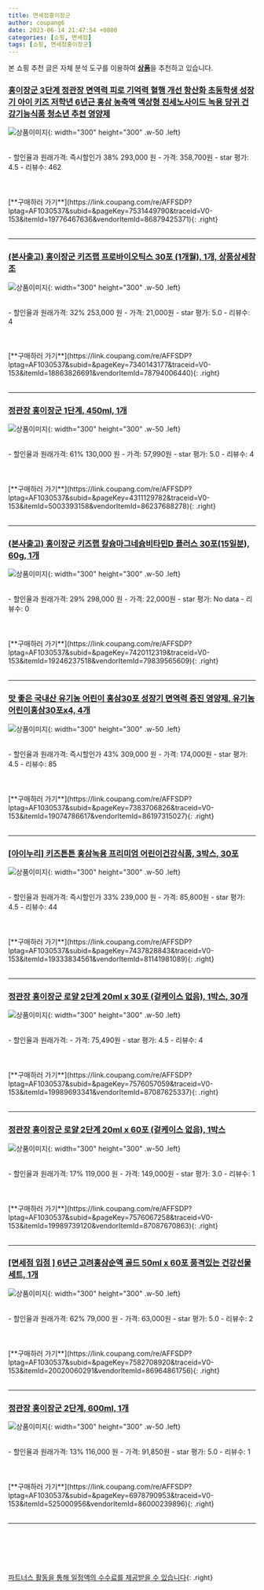 ```yaml
---
title: 면세점홍이장군
author: coupang6
date: 2023-06-14 21:47:54 +0800
categories: [쇼핑, 면세점]
tags: [쇼핑, 면세점홍이장군]
---
```


본 쇼핑 추천 글은 자체 분석 도구를 이용하여 [**상품**](https://link.coupang.com/a/bao1ui)을 추천하고 있습니다.

### [홍이장군 3단계 정관장 면역력 피로 기억력 혈행 개선 항산화 초등학생 성장기 아이 키즈 저학년 6년근 홍삼 농축액 액상형 진세노사이드 녹용 당귀 건강기능식품 청소년 추천 영양제](https://link.coupang.com/re/AFFSDP?lptag=AF1030537&subid=&pageKey=7531449790&traceid=V0-153&itemId=19776467636&vendorItemId=86879425371)

![상품이미지](https://thumbnail9.coupangcdn.com/thumbnails/remote/230x230ex/image/vendor_inventory/9508/9e1c1a3630290d3f4ad5fe6f6448205daa91db6cd7771581b97c16e86d35.jpg){: width="300" height="300" .w-50 .left}


<br>
- 할인율과 원래가격: 즉시할인가 38%  293,000   원
- 가격: 358,700원
- star 평가: 4.5
- 리뷰수: 462
<br>
<br>
<br>
<br>
[**구매하러 가기**](https://link.coupang.com/re/AFFSDP?lptag=AF1030537&subid=&pageKey=7531449790&traceid=V0-153&itemId=19776467636&vendorItemId=86879425371){: .right}
<br>
<br>

---

### [(본사출고) 홍이장군 키즈랩 프로바이오틱스 30포 (1개월), 1개, 상품상세참조](https://link.coupang.com/re/AFFSDP?lptag=AF1030537&subid=&pageKey=7340143177&traceid=V0-153&itemId=18863826691&vendorItemId=78794006440)

![상품이미지](https://thumbnail7.coupangcdn.com/thumbnails/remote/230x230ex/image/vendor_inventory/eea2/b877f7ee9a4ef74439dbfbd61c27e89f17b36ef41ec5ebfb2d24a8b5bffe.jpg){: width="300" height="300" .w-50 .left}


<br>
- 할인율과 원래가격: 32%  253,000   원
- 가격: 21,000원
- star 평가: 5.0
- 리뷰수: 4
<br>
<br>
<br>
<br>
[**구매하러 가기**](https://link.coupang.com/re/AFFSDP?lptag=AF1030537&subid=&pageKey=7340143177&traceid=V0-153&itemId=18863826691&vendorItemId=78794006440){: .right}
<br>
<br>

---

### [정관장 홍이장군 1단계, 450ml, 1개](https://link.coupang.com/re/AFFSDP?lptag=AF1030537&subid=&pageKey=4311129782&traceid=V0-153&itemId=5003393158&vendorItemId=86237688278)

![상품이미지](https://thumbnail10.coupangcdn.com/thumbnails/remote/230x230ex/image/vendor_inventory/27a7/52925e74bd8120c646d2c8fc95b85754b8d82501616831bdc02d21bd7c92.jpg){: width="300" height="300" .w-50 .left}


<br>
- 할인율과 원래가격: 61%  130,000   원
- 가격: 57,990원
- star 평가: 5.0
- 리뷰수: 4
<br>
<br>
<br>
<br>
[**구매하러 가기**](https://link.coupang.com/re/AFFSDP?lptag=AF1030537&subid=&pageKey=4311129782&traceid=V0-153&itemId=5003393158&vendorItemId=86237688278){: .right}
<br>
<br>

---

### [(본사출고) 홍이장군 키즈랩 칼슘마그네슘비타민D 플러스 30포(15일분), 60g, 1개](https://link.coupang.com/re/AFFSDP?lptag=AF1030537&subid=&pageKey=7420112319&traceid=V0-153&itemId=19246237518&vendorItemId=79839565609)

![상품이미지](https://thumbnail8.coupangcdn.com/thumbnails/remote/230x230ex/image/vendor_inventory/9728/b89b0ccc28e2121cb781c30a618ad2a6d2ce6ba73f9bc07cfaa8ff74e4b8.jpg){: width="300" height="300" .w-50 .left}


<br>
- 할인율과 원래가격: 29%  298,000   원
- 가격: 22,000원
- star 평가: No data
- 리뷰수: 0
<br>
<br>
<br>
<br>
[**구매하러 가기**](https://link.coupang.com/re/AFFSDP?lptag=AF1030537&subid=&pageKey=7420112319&traceid=V0-153&itemId=19246237518&vendorItemId=79839565609){: .right}
<br>
<br>

---

### [맛 좋은 국내산 유기농 어린이 홍삼30포 성장기 면역력 증진 영양제, 유기농어린이홍삼30포x4, 4개](https://link.coupang.com/re/AFFSDP?lptag=AF1030537&subid=&pageKey=7383706826&traceid=V0-153&itemId=19074786617&vendorItemId=86197315027)

![상품이미지](https://thumbnail6.coupangcdn.com/thumbnails/remote/230x230ex/image/vendor_inventory/2fd5/18b03772eeea24cb247a32276c4df8113b5b1966543e982bb1ce7800bafa.png){: width="300" height="300" .w-50 .left}


<br>
- 할인율과 원래가격: 즉시할인가 43%  309,000   원
- 가격: 174,000원
- star 평가: 4.5
- 리뷰수: 85
<br>
<br>
<br>
<br>
[**구매하러 가기**](https://link.coupang.com/re/AFFSDP?lptag=AF1030537&subid=&pageKey=7383706826&traceid=V0-153&itemId=19074786617&vendorItemId=86197315027){: .right}
<br>
<br>

---

### [[아이누리] 키즈튼튼 홍삼녹용 프리미엄 어린이건강식품, 3박스, 30포](https://link.coupang.com/re/AFFSDP?lptag=AF1030537&subid=&pageKey=7437828843&traceid=V0-153&itemId=19333834561&vendorItemId=81141981089)

![상품이미지](https://thumbnail8.coupangcdn.com/thumbnails/remote/230x230ex/image/vendor_inventory/99c3/1a5b9b5cf366cee892cae65f3606d8830e5e5085cdb5e81c92a73e4da1c6.png){: width="300" height="300" .w-50 .left}


<br>
- 할인율과 원래가격: 즉시할인가 33%  239,000   원
- 가격: 85,800원
- star 평가: 4.5
- 리뷰수: 44
<br>
<br>
<br>
<br>
[**구매하러 가기**](https://link.coupang.com/re/AFFSDP?lptag=AF1030537&subid=&pageKey=7437828843&traceid=V0-153&itemId=19333834561&vendorItemId=81141981089){: .right}
<br>
<br>

---

### [정관장 홍이장군 로얄 2단계 20ml x 30포 (겉케이스 없음), 1박스, 30개](https://link.coupang.com/re/AFFSDP?lptag=AF1030537&subid=&pageKey=7576057059&traceid=V0-153&itemId=19989693341&vendorItemId=87087625337)

![상품이미지](https://thumbnail6.coupangcdn.com/thumbnails/remote/230x230ex/image/vendor_inventory/2ba4/78971262d1b1d5bdb8da9db2eda75a001c28a6daa28f348999756cc78803.png){: width="300" height="300" .w-50 .left}


<br>
- 할인율과 원래가격: 
- 가격: 75,490원
- star 평가: 4.5
- 리뷰수: 4
<br>
<br>
<br>
<br>
[**구매하러 가기**](https://link.coupang.com/re/AFFSDP?lptag=AF1030537&subid=&pageKey=7576057059&traceid=V0-153&itemId=19989693341&vendorItemId=87087625337){: .right}
<br>
<br>

---

### [정관장 홍이장군 로얄 2단계 20ml x 60포 (겉케이스 없음), 1박스](https://link.coupang.com/re/AFFSDP?lptag=AF1030537&subid=&pageKey=7576067258&traceid=V0-153&itemId=19989739120&vendorItemId=87087670863)

![상품이미지](https://thumbnail6.coupangcdn.com/thumbnails/remote/230x230ex/image/vendor_inventory/2ba4/78971262d1b1d5bdb8da9db2eda75a001c28a6daa28f348999756cc78803.png){: width="300" height="300" .w-50 .left}


<br>
- 할인율과 원래가격: 17%  119,000   원
- 가격: 149,000원
- star 평가: 3.0
- 리뷰수: 1
<br>
<br>
<br>
<br>
[**구매하러 가기**](https://link.coupang.com/re/AFFSDP?lptag=AF1030537&subid=&pageKey=7576067258&traceid=V0-153&itemId=19989739120&vendorItemId=87087670863){: .right}
<br>
<br>

---

### [[면세점 입점 ] 6년근 고려홍삼순액 골드 50ml x 60포 품격있는 건강선물 세트, 1개](https://link.coupang.com/re/AFFSDP?lptag=AF1030537&subid=&pageKey=7582708920&traceid=V0-153&itemId=20020060291&vendorItemId=86964861756)

![상품이미지](https://thumbnail10.coupangcdn.com/thumbnails/remote/230x230ex/image/vendor_inventory/3354/55f1934827c0feae9f25cb2fce3edfb47e43c9867fb56eb04d5d1debc592.jpg){: width="300" height="300" .w-50 .left}


<br>
- 할인율과 원래가격: 62%  79,000   원
- 가격: 63,000원
- star 평가: 5.0
- 리뷰수: 2
<br>
<br>
<br>
<br>
[**구매하러 가기**](https://link.coupang.com/re/AFFSDP?lptag=AF1030537&subid=&pageKey=7582708920&traceid=V0-153&itemId=20020060291&vendorItemId=86964861756){: .right}
<br>
<br>

---

### [정관장 홍이장군 2단계, 600ml, 1개](https://link.coupang.com/re/AFFSDP?lptag=AF1030537&subid=&pageKey=6978790953&traceid=V0-153&itemId=525000956&vendorItemId=86000239896)

![상품이미지](https://thumbnail8.coupangcdn.com/thumbnails/remote/230x230ex/image/vendor_inventory/a9b1/2a513b9cbeaf92c9c0053a06b6a303e9feca261d26b8b8b94f689b601c7d.png){: width="300" height="300" .w-50 .left}


<br>
- 할인율과 원래가격: 13%  116,000   원
- 가격: 91,850원
- star 평가: 5.0
- 리뷰수: 1
<br>
<br>
<br>
<br>
[**구매하러 가기**](https://link.coupang.com/re/AFFSDP?lptag=AF1030537&subid=&pageKey=6978790953&traceid=V0-153&itemId=525000956&vendorItemId=86000239896){: .right}
<br>
<br>

---
<br><br><br><br><br> [파트너스 활동을 통해 일정액의 수수료를 제공받을 수 있습니다](https://link.coupang.com/a/bao1ui){: .right}